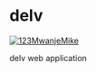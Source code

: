 # delv

[![123MwanjeMike](https://circleci.com/gh/123MwanjeMike/delv.svg?style=svg&circle-token=fe785847898a591f2acb2dad04839695cc1f0b28)](https://app.circleci.com/pipelines/github/123MwanjeMike/delv)

delv web application